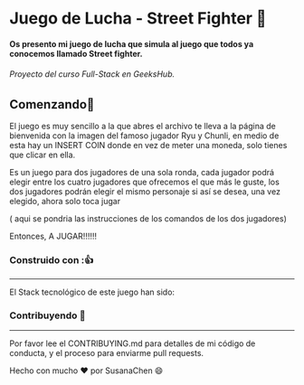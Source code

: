 # Juego de Lucha - Street Fighter 🚀️

#### Os presento mi juego de lucha que simula al juego que todos ya conocemos llamado Street fighter.

###### Proyecto del curso Full-Stack en GeeksHub.

## Comenzando🎉️

El juego es muy sencillo a la que abres el archivo te lleva a la página de bienvenida con la imagen del famoso jugador Ryu y Chunli, en medio de esta hay un INSERT COIN donde en vez de meter una moneda, solo tienes que clicar en ella.

Es un juego para dos jugadores de una sola ronda, cada jugador podrá elegir entre los cuatro jugadores que ofrecemos el que más le guste, los dos jugadores podrán elegir el mismo personaje si así se desea, una vez elegido, ahora solo toca jugar

( aqui se pondria las instrucciones de los comandos de los dos jugadores)

Entonces, A JUGAR!!!!!!

### Construido con :👍

---

El Stack tecnológico de este juego han sido:



### Contribuyendo 👀️ 

---

Por favor lee el CONTRIBUYING.md para detalles de mi código de conducta, y el proceso para enviarme pull requests.


Hecho con mucho ❤️ por SusanaChen 😄
